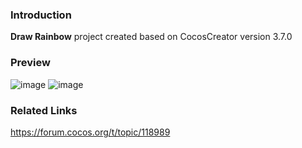 ### Introduction
**Draw Rainbow** project created based on CocosCreator version 3.7.0

### Preview
![image](../../../image/202202/2022022411.png)
![image](../../../image/202202/2022022412.png)

### Related Links
https://forum.cocos.org/t/topic/118989